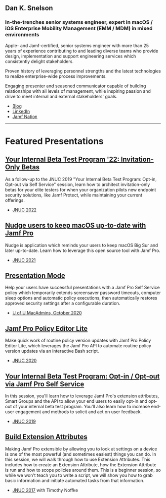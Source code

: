 ## Dan K. Snelson
### In-the-trenches senior systems engineer, expert in macOS / iOS Enterprise Mobility Management (EMM / MDM) in mixed environments

Apple- and Jamf-certified, senior systems engineer with more than 25 years of experience contributing to and leading diverse teams who provide design, implementation and support engineering services which consistently delight stakeholders.

Proven history of leveraging personnel strengths and the latest technologies to realize enterprise-wide process improvements.

Engaging presenter and seasoned communicator capable of building relationships with all levels of management, while inspiring passion and drive to meet internal and external stakeholders' goals.

- [Blog](https://snelson.us)
- [LinkedIn](https://www.linkedin.com/in/danksnelson/)
- [Jamf Nation](https://www.jamf.com/jamf-nation/users/13004/dan-snelson)

---

# Featured Presentations

## [Your Internal Beta Test Program '22: Invitation-Only Betas](https://reg.jamf.com/flow/jamf/jnuc2022/home22/page/sessioncatalog/session/1644589037629001jXzW)

As a follow-up to the JNUC 2019 "Your Internal Beta Test Program: Opt-in, Opt-out via Self Service" session, learn how to architect invitation-only betas for your elite testers for when your organization pilots new endpoint security solutions, like Jamf Protect, while maintaining your current offerings.

- [JNUC 2022](https://reg.jamf.com/flow/jamf/jnuc2022/home22/page/sessioncatalog/session/1644589037629001jXzW)

## [Nudge users to keep macOS up-to-date with Jamf Pro](https://github.com/dan-snelson/Nudge-Post-install/blob/main/README.md)

Nudge is application which reminds your users to keep macOS Big Sur and later up-to-date. Learn how to leverage this open source tool with Jamf Pro.

- [JNUC 2021](https://www.youtube.com/watch?v=6vN9pN0_ZuI)

## [Presentation Mode](https://github.com/dan-snelson/Presentation-Mode/blob/master/README.md)

Help your users have successful presentations with a Jamf Pro Self Service policy which temporarily extends screensaver password timeouts, computer sleep options and automatic policy executions, then automatically restores approved security settings after a configurable duration.

- [U of U MacAdmins, October 2020](https://stream.lib.utah.edu/index.php?c=details&id=13383)



## [Jamf Pro Policy Editor Lite](https://github.com/dan-snelson/Jamf-Pro-Policy-Editor-Lite)

Make quick work of routine policy version updates with Jamf Pro Policy Editor Lite, which leverages the Jamf Pro API to automate routine policy version updates via an interactive Bash script.

- [JNUC 2020](https://youtu.be/YB9hYTMapG0)



## [Your Internal Beta Test Program: Opt-in / Opt-out via Jamf Pro Self Service](https://github.com/dan-snelson/Internal-Beta-Test-Program/blob/master/README.md)

In this session, you'll learn how to leverage Jamf Pro's extension attributes, Smart Groups and the API to allow your end users to easily opt-in and opt-out of your internal beta test program. You'll also learn how to increase end-user engagement and methods to solicit and act on user feedback.

- [JNUC 2019](https://youtu.be/AhYPVvO7LwM)



## [Build Extension Attributes](https://www.jamf.com/jamf-nation/discussions/25815/jnuc-2017-how-to-build-extension-attributes)

Making Jamf Pro extensible by allowing you to look at settings on a device is one of the most powerful (and sometimes easiest) things you can do. In this session, we will walk through how to use Extension Attributes. This includes how to create an Extension Attribute, how the Extension Attribute is run and how to scope policies around them. This is a beginner session, so while we won't teach you to write a script, we will show you how to grab basic information and initiate automated tasks from that information.

- [JNUC 2017](https://youtu.be/U6j2CK4NU-4) with Timothy Noffke
